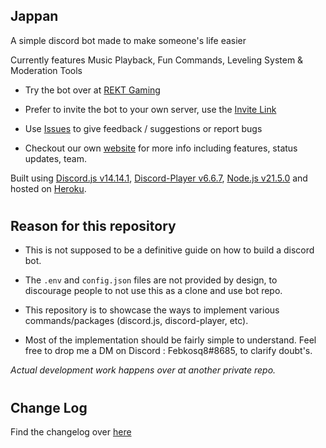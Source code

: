 ## Jappan

A simple discord bot made to make someone's life easier

Currently features Music Playback, Fun Commands, Leveling System & Moderation Tools

- Try the bot over at [REKT Gaming](https://discord.gg/3mRbVCjvmz)

- Prefer to invite the bot to your own server, use the [Invite Link](https://discord.com/api/oauth2/authorize?client_id=732230135671029831&permissions=8&scope=applications.commands%20bot)

- Use [Issues](https://github.com/febkosq8/Jappan/issues) to give feedback / suggestions or report bugs

- Checkout our own [website](https://www.febkosq8.me/Jappan) for more info including features, status updates, team.

Built using [Discord.js v14.14.1](https://github.com/discordjs/discord.js), [Discord-Player v6.6.7](https://github.com/Androz2091/discord-player), [Node.js v21.5.0](https://nodejs.org/en/) and hosted on [Heroku](https://www.heroku.com/).

#

## Reason for this repository

- This is not supposed to be a definitive guide on how to build a discord bot.

- The `.env` and `config.json` files are not provided by design, to discourage people to not use this as a clone and use bot repo.

- This repository is to showcase the ways to implement various commands/packages (discord.js, discord-player, etc).

- Most of the implementation should be fairly simple to understand. Feel free to drop me a DM on Discord : Febkosq8#8685, to clarify doubt's.

_Actual development work happens over at another private repo._

#

## Change Log

Find the changelog over [here](https://github.com/febkosq8/Jappan/blob/main/ChangeLog.md)

#
